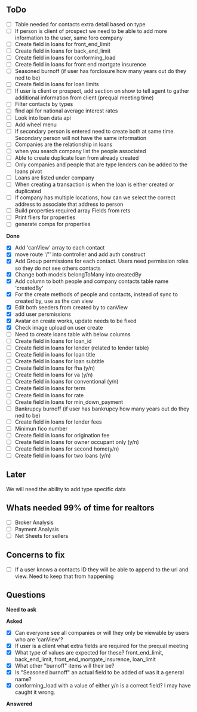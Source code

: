 ## ToDo
- [ ] Table needed for contacts extra detail based on type
- [ ] If person is client of prospect we need to be able to add more information to the user, same foro company
- [ ] Create field in loans for front_end_limit
- [ ] Create field in loans for back_end_limit
- [ ] Create field in loans for conforming_load
- [ ] Create field in loans for front end mortgate insurence
- [ ] Seasoned burnoff (if user has forclosure how many years out do they ned to be)
- [ ] Create field in loans for loan limits
- [ ] If user is client or prospect, add section on show to tell agent to gather additional information from client (prequal meeting time)
- [ ] Filter contacts by types
- [ ] find api for national average interest rates
- [ ] Look into loan data api
- [ ] Add wheel menu
- [ ] If secondary person is entered need to create both at same time. Secondary person will not have the same information
- [ ] Companies are the relationship in loans
- [ ] when you search company list the people associated
- [ ] Able to create duplicate loan from already created
- [ ] Only companies and people that are type lenders can be added to the loans pivot
- [ ] Loans are listed under company
- [ ] When creating a transaction is when the loan is either created or duplicated
- [ ] If company has multiple locations, how can we select the correct address to associate that address to person
- [ ] Build properties required array Fields from rets
- [ ] Print fliers for properties
- [ ] generate comps for properties

**Done**
- [x] Add 'canView' array to each contact
- [x] move route '/'' into controller and add auth construct
- [x] Add Group permissions for each contact. Users need permission roles so they do not see others contacts
- [x] Change both models belongToMany into createdBy
- [x] Add column to both people and company contacts table name 'createdBy'
- [x] For the create methods of people and contacts, instead of sync to created by, use as the can view
- [x] Edit both seeders from created by to canView
- [x] add user persmissions
- [x] Avatar on create works, update needs to be fixed
- [x] Check image upload on user create
- [ ] Need to create loans table with below columns
- [ ] Create field in loans for loan_id
- [ ] Create field in loans for lender (related to lender table)
- [ ] Create field in loans for loan title
- [ ] Create field in loans for loan subtitle
- [ ] Create field in loans for fha (y/n)
- [ ] Create field in loans for va (y/n)
- [ ] Create field in loans for conventional (y/n)
- [ ] Create field in loans for term
- [ ] Create field in loans for rate
- [ ] Create field in loans for min_down_payment
- [ ] Bankrupcy burnoff (if user has bankrupcy how many years out do they ned to be)
- [ ] Create field in loans for lender fees
- [ ] Minimun fico number
- [ ] Create field in loans for origination fee
- [ ] Create field in loans for owner occupant only (y/n)
- [ ] Create field in loans for second home(y/n)
- [ ] Create field in loans for two loans (y/n)

## Later
We will need the ability to add type specific data

## Whats needed 99% of time for realtors
- [ ] Broker Analysis
- [ ] Payment Analysis
- [ ] Net Sheets for sellers

## Concerns to fix
- [ ] If a user knows a contacts ID they will be able to append to the url and view. Need to keep that from happening

## Questions
**Need to ask**

**Asked**
- [x] Can everyone see all companies or will they only be viewable by users who are 'canView'?
- [x] If user is a client what extra fields are required for the prequal meeting
- [x] What type of values are expected for these? front_end_limit, back_end_limit, front_end_mortgate_insurence, loan_limit
- [x] What other "burnoff" items will their be?
- [x] Is "Seasoned burnoff" an actual field to be added of was it a general name?
- [x] conforming_load with a value of either y/n is a correct field? I may have caught it wrong.

**Answered**
